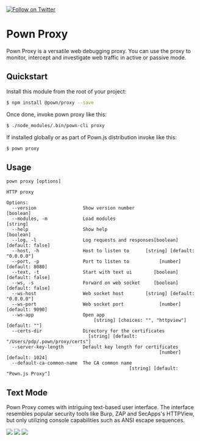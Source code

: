 [![Follow on Twitter](https://img.shields.io/twitter/follow/pownjs.svg?logo=twitter)](https://twitter.com/pownjs)

# Pown Proxy

Pown Proxy is a versatile web debugging proxy. You can use the proxy to monitor, intercept and investigate web traffic in active or passive mode.

## Quickstart

Install this module from the root of your project:

```sh
$ npm install @pown/proxy --save
```

Once done, invoke pown proxy like this:

```sh
$ ./node_modules/.bin/pown-cli proxy
```

If installed globally or as part of Pown.js distribution invoke like this:

```sh
$ pown proxy
```

## Usage

```
pown proxy [options]

HTTP proxy

Options:
  --version                 Show version number                        [boolean]
  --modules, -m             Load modules                                [string]
  --help                    Show help                                  [boolean]
  --log, -l                 Log requests and responses[boolean] [default: false]
  --host, -h                Host to listen to      [string] [default: "0.0.0.0"]
  --port, -p                Port to listen to           [number] [default: 8080]
  --text, -t                Start with text ui        [boolean] [default: false]
  --ws, -s                  Forward on web socket     [boolean] [default: false]
  --ws-host                 Web socket host        [string] [default: "0.0.0.0"]
  --ws-port                 Web socket port             [number] [default: 9090]
  --ws-app                  Open app
                                [string] [choices: "", "httpview"] [default: ""]
  --certs-dir               Directory for the certificates
                              [string] [default: "/Users/pdp/.pown/proxy/certs"]
  --server-key-length       Default key length for certificates
                                                        [number] [default: 1024]
  --default-ca-common-name  The CA common name
                                             [string] [default: "Pown.js Proxy"]
```

## Text Mode

Pown Proxy comes with intriguing text-based user interface. The interface resembles popular security tools like Burp, ZAP and SecApps's HTTPView, but only utilizing console capabilities such as ANSI escape sequences.

![](https://media.githubusercontent.com/media/pownjs/pown-proxy/master/screenshots/01.png)
![](https://media.githubusercontent.com/media/pownjs/pown-proxy/master/screenshots/02.png)
![](https://media.githubusercontent.com/media/pownjs/pown-proxy/master/screenshots/03.png)
